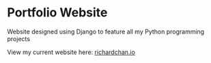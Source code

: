 # Portfolio Website

Website designed using Django to feature all my Python programming projects

View my current website here: [richardchan.io](https://richardchan.io)
